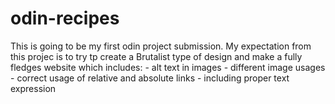 # odin-recipes

This is going to be my first odin project submission.
My expectation from this projec is to try tp create a Brutalist type of design and make a fully fledges website which includes:
    - alt text in images
    - different image usages
    - correct usage of relative and absolute links
    - including proper text expression
    